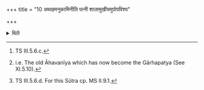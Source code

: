 +++
title = "10 अथाहमनुकामिनीति पत्नी शालामुखीयमुपोपविश्य"

+++

<details><summary>थिते</summary>

10. With athāhamanukāminī,[^1] the wife of the sacrificer having sat down near the Śalāmukhīya-fire,[^2] mutters suprajasastvā vayam...[^3]  

[^1]: TS III.5.6.c.  

[^2]: i.e. The old Āhavanīya which has now become the Gārhapatya (See XI.5.10).  

[^3]: TS III.5.6.d. For this Sūtra cp. MS II.9.1.  
</details>
